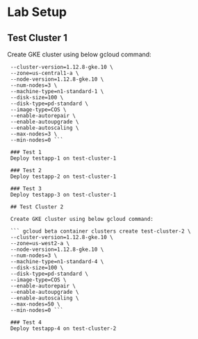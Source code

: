# Lab Setup

## Test Cluster 1

Create GKE cluster using below gcloud command:

```gcloud beta container clusters create test-cluster-1 \
 --cluster-version=1.12.8-gke.10 \
 --zone=us-central1-a \
 --node-version=1.12.8-gke.10 \
 --num-nodes=3 \
 --machine-type=n1-standard-1 \
 --disk-size=100 \
 --disk-type=pd-standard \
 --image-type=COS \
 --enable-autorepair \
 --enable-autoupgrade \
 --enable-autoscaling \
 --max-nodes=3 \
 --min-nodes=0 ```
 
 ### Test 1
 Deploy testapp-1 on test-cluster-1 
 
 ### Test 2
 Deploy testapp-2 on test-cluster-1
 
 ### Test 3
 Deploy testapp-3 on test-cluster-1
 
 ## Test Cluster 2
 
 Create GKE cluster using below gcloud command:
 
 ``` gcloud beta container clusters create test-cluster-2 \
 --cluster-version=1.12.8-gke.10 \
 --zone=us-west2-a \
 --node-version=1.12.8-gke.10 \
 --num-nodes=3 \
 --machine-type=n1-standard-4 \
 --disk-size=100 \
 --disk-type=pd-standard \
 --image-type=COS \
 --enable-autorepair \
 --enable-autoupgrade \
 --enable-autoscaling \
 --max-nodes=50 \
 --min-nodes=0 ```
 
 ### Test 4
 Deploy testapp-4 on test-cluster-2
